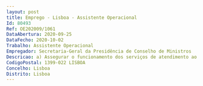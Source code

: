 ```yaml
--- 
layout: post
title: Emprego - Lisboa - Assistente Operacional
Id: 80493
Ref: OE202009/1061
DataAbertura: 2020-09-25
DataFecho: 2020-10-02
Trabalho: Assistente Operacional
Empregador: Secretaria-Geral da Presidência de Conselho de Ministros
Descricao: a) Assegurar o funcionamento dos serviços de atendimento ao público e acompanhamento protocolar b) Assegurar a preparação de salas para reuniões e o respetivo encaminhamento dos participantes c) Apoio à realização de reuniões e eventos d) Assegurar o atendimento telefónico e encaminhamento das chamadas e) Demonstrar conhecimentos, sobre a organização da Secretaria Geral da Presidência do Conselho de Ministros, da Presidência do Conselho de Ministros e da Administração Pública em geral.
CodigoPostal: 1399-022 LISBOA
Concelho: Lisboa
Distrito: Lisboa
--- 
```

